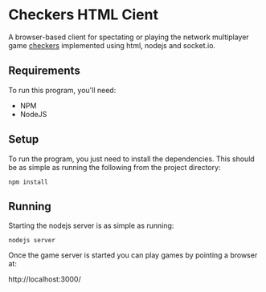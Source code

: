 # Checkers HTML Cient

A browser-based client for spectating or playing the network multiplayer game
[checkers](https://github.com/batkinson/checkers) implemented using html, 
nodejs and socket.io.


## Requirements

To run this program, you'll need:

  * NPM
  * NodeJS

## Setup

To run the program, you just need to install the dependencies. This should be
as simple as running the following from the project directory:

```
npm install
```

## Running

Starting the nodejs server is as simple as running:

```
nodejs server
```

Once the game server is started you can play games by pointing a browser at:

http://localhost:3000/

